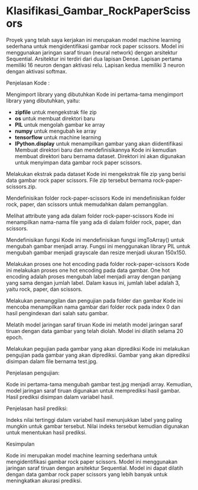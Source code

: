 # Klasifikasi_Gambar_RockPaperScissors

Proyek yang telah saya kerjakan ini merupakan model machine learning sederhana untuk mengidentifikasi gambar rock paper scissors. Model ini menggunakan jaringan saraf tiruan (neural network) dengan arsitektur Sequential. Arsitektur ini terdiri dari dua lapisan Dense. Lapisan pertama memiliki 16 neuron dengan aktivasi relu. Lapisan kedua memiliki 3 neuron dengan aktivasi softmax.

Penjelasan Kode :

Mengimport library yang dibutuhkan
Kode ini pertama-tama mengimport library yang dibutuhkan, yaitu:

* **zipfile** untuk mengekstrak file zip
* **os** untuk membuat direktori baru
* **PIL** untuk mengolah gambar ke array
* **numpy** untuk mengubah ke array
* **tensorflow** untuk machine learning
* **IPython.display** untuk menampilkan gambar yang akan diidentifikasi
Membuat direktori baru dan mendefinisikannya
Kode ini kemudian membuat direktori baru bernama dataset. Direktori ini akan digunakan untuk menyimpan data gambar rock paper scissors.

Melakukan ekstrak pada dataset
Kode ini mengekstrak file zip yang berisi data gambar rock paper scissors. File zip tersebut bernama rock-paper-scissors.zip.

Mendefinisikan folder rock-paper-scissors
Kode ini mendefinisikan folder rock, paper, dan scissors untuk memudahkan dalam pemanggilan.

Melihat attribute yang ada dalam folder rock-paper-scissors
Kode ini menampilkan nama-nama file yang ada di dalam folder rock, paper, dan scissors.

Mendefinisikan fungsi
Kode ini mendefinisikan fungsi imgToArray() untuk mengubah gambar menjadi array. Fungsi ini menggunakan library PIL untuk mengubah gambar menjadi grayscale dan resize menjadi ukuran 150x150.

Melakukan proses one hot encoding pada folder rock-paper-scissors
Kode ini melakukan proses one hot encoding pada data gambar. One hot encoding adalah proses mengubah label menjadi array dengan panjang yang sama dengan jumlah label. Dalam kasus ini, jumlah label adalah 3, yaitu rock, paper, dan scissors.

Melakukan pemanggilan dan pengujian pada folder dan gambar
Kode ini mencoba menampilkan nama gambar dari folder rock pada index 0 dan hasil pengindexan dari salah satu gambar.

Melatih model jaringan saraf tiruan
Kode ini melatih model jaringan saraf tiruan dengan data gambar yang telah diolah. Model ini dilatih selama 20 epoch.

Melakukan pegujian pada gambar yang akan diprediksi
Kode ini melakukan pengujian pada gambar yang akan diprediksi. Gambar yang akan diprediksi disimpan dalam file bernama test.jpg.


Penjelasan pengujian:

Kode ini pertama-tama mengubah gambar test.jpg menjadi array. Kemudian, model jaringan saraf tiruan digunakan untuk memprediksi hasil gambar. Hasil prediksi disimpan dalam variabel hasil.


Penjelasan hasil prediksi:

Indeks nilai tertinggi dalam variabel hasil menunjukkan label yang paling mungkin untuk gambar tersebut. Nilai indeks tersebut kemudian digunakan untuk menentukan hasil prediksi.


Kesimpulan

Kode ini merupakan model machine learning sederhana untuk mengidentifikasi gambar rock paper scissors. Model ini menggunakan jaringan saraf tiruan dengan arsitektur Sequential. Model ini dapat dilatih dengan data gambar rock paper scissors yang lebih banyak untuk meningkatkan akurasi prediksi.
